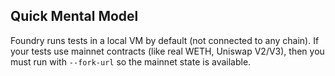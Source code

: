 
## Quick Mental Model

Foundry runs tests in a local VM by default (not connected to any chain).
If your tests use mainnet contracts (like real WETH, Uniswap V2/V3),
then you must run with `--fork-url` so the mainnet state is available.

 